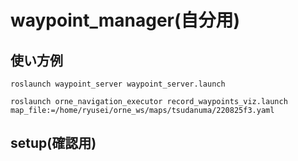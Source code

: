 # waypoint_manager(自分用)
## 使い方例
```
roslaunch waypoint_server waypoint_server.launch 
```
```
roslaunch orne_navigation_executor record_waypoints_viz.launch map_file:=/home/ryusei/orne_ws/maps/tsudanuma/220825f3.yaml
```

## setup(確認用)
```

```
```

```
```

```
```

```
```

```
